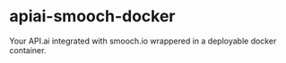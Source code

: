 # apiai-smooch-docker
Your API.ai integrated with smooch.io wrappered in a deployable docker container.
